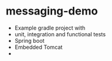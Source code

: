 messaging-demo
==============

- Example gradle project with 
- unit, integration and functional tests
- Spring boot
- Embedded Tomcat
- 
